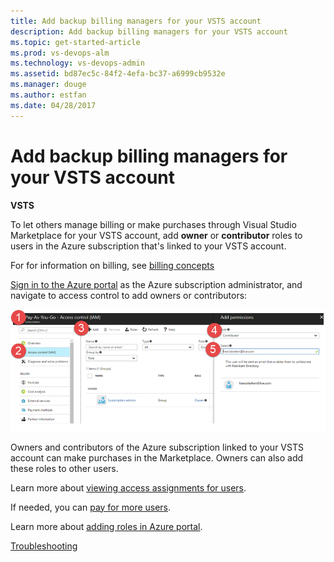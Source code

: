 ```yaml
---
title: Add backup billing managers for your VSTS account
description: Add backup billing managers for your VSTS account
ms.topic: get-started-article
ms.prod: vs-devops-alm
ms.technology: vs-devops-admin
ms.assetid: bd87ec5c-84f2-4efa-bc37-a6999cb9532e
ms.manager: douge
ms.author: estfan
ms.date: 04/28/2017
---
```


#  Add backup billing managers for your VSTS account

**VSTS**



To let others manage billing or make purchases through Visual Studio Marketplace for your VSTS account, 
add **owner** or **contributor** roles to users in the Azure subscription that's linked to your VSTS account.

For for information on billing, see [billing concepts](billing-concepts.md)


[Sign in to the Azure portal](https://portal.azure.com/) as the Azure subscription administrator, and navigate to access control to add owners or contributors:

![access control adding owners and contributors](_img/set-up-billing/ap-add-owncontrib.png)

Owners and contributors of the Azure subscription linked to your VSTS account can make purchases in the 
Marketplace.  Owners can also add these roles to other users.

Learn more about [viewing access assignments for users](https://docs.microsoft.com/en-us/azure/active-directory/role-based-access-control-manage-assignments#view-access-assignments).

If needed, you can [pay for more users](buy-basic-access-add-users.md).

Learn more about [adding roles in Azure portal](https://docs.microsoft.com/en-us/azure/active-directory/role-based-access-control-configure#add-access).


[Troubleshooting](faq-billing-setup.md)
